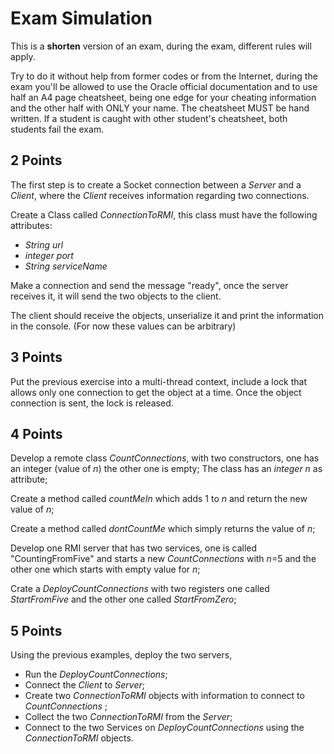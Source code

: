 # Exam Simulation

This is a **shorten** version of an exam, during the exam, different rules will apply.

Try to do it without help from former codes or from the Internet, during the exam you'll be allowed to use the Oracle official documentation and to use half an A4 page cheatsheet, being one edge for your cheating information and the other half with ONLY your name. The cheatsheet MUST be hand written. If a student is caught with other student's cheatsheet, both students fail the exam.



## 2 Points
The first step is to create a Socket connection between a *Server* and a *Client*, where the *Client* receives information regarding two connections.

Create a Class called *ConnectionToRMI*, this class must have the following attributes:
  * *String url*
  * *integer port*
  * *String serviceName*

Make a connection and send the message "ready", once the server receives it, it will send the two objects to the client.

The client should receive the objects, unserialize it and print the information in the console. (For now these values can be arbitrary)

## 3 Points
Put the previous exercise into a multi-thread context, include a lock that allows only one connection to get the object at a time. Once the object connection is sent, the lock is released.

## 4 Points
Develop a remote class *CountConnections*, with two constructors, one has an integer (value of *n*) the other one is empty; The class has an *integer n* as attribute;

Create a method called *countMeIn* which adds 1 to *n* and return the new value of *n*;

Create a method called *dontCountMe* which simply returns the value of *n*;

Develop one RMI server that has two services, one is called "CountingFromFive" and starts a new *CountConnections* with *n*=5 and the other one  which starts with empty value for *n*;

Crate a *DeployCountConnections* with two registers one called *StartFromFive* and the other one called *StartFromZero*;

## 5 Points
Using the previous examples, deploy the two servers,

* Run the *DeployCountConnections*;
* Connect the *Client* to *Server*;
* Create two *ConnectionToRMI* objects with information to connect to *CountConnections* ;
* Collect the two *ConnectionToRMI* from the *Server*;
* Connect to the two Services on *DeployCountConnections* using the *ConnectionToRMI* objects.
